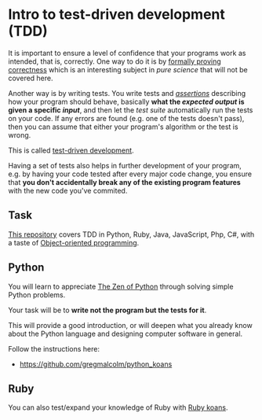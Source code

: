 Intro to **test-driven development** (TDD)
==========================================

It is important to ensure a level of confidence that your programs work as
intended, that is, correctly. One way to do it is by
[formally proving correctness](http://en.wikipedia.org/wiki/Formal_verification)
which is an interesting subject in _pure science_ that will not be covered here.

Another way is by writing tests. You write tests and
[_assertions_](http://en.wikipedia.org/wiki/Assertion_%28software_development%29)
describing how your program should behave, basically **what the 
_expected output_ is given a specific _input_**, and then let the 
_test suite_ automatically run the tests on your code.  If any errors are
found (e.g. one of the tests doesn't pass), then you can assume that either
your program's algorithm or the test is wrong.

This is called [test-driven development](http://en.wikipedia.org/wiki/Test-driven_development).

Having a set of tests also helps in further development of your program,
e.g. by having your code tested after every major code change, you ensure
that **you don't accidentally break any of the existing program features** with
the new code you've commited.


Task
----

[This repository](https://github.com/lucaminudel/TDDwithMockObjectsAndDesignPrinciples/tree/master/TDDMicroExercises) covers TDD in Python, Ruby, Java, JavaScript, Php, C#, with a taste of [Object-oriented programming](http://en.wikipedia.org/wiki/Object-oriented_programming).

Python
------

You will learn to appreciate [The Zen of Python](http://www.python.org/dev/peps/pep-0020/)
through solving simple Python problems.

Your task will be to **write not the program but the tests for it**.

This will provide a good introduction, or will deepen what you already know
about the Python language and designing computer software in general.

Follow the instructions here:
* https://github.com/gregmalcolm/python_koans

Ruby
----

You can also test/expand your knowledge of Ruby with [Ruby koans](http://rubykoans.com).
